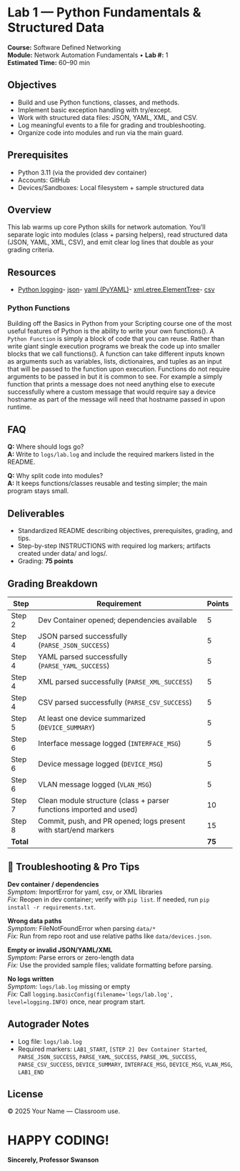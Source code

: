 # Lab 1 — Python Fundamentals & Structured Data

**Course:** Software Defined Networking  
**Module:** Network Automation Fundamentals • **Lab #:** 1  
**Estimated Time:** 60–90 min

## Objectives
- Build and use Python functions, classes, and methods.
- Implement basic exception handling with try/except.
- Work with structured data files: JSON, YAML, XML, and CSV.
- Log meaningful events to a file for grading and troubleshooting.
- Organize code into modules and run via the main guard.

## Prerequisites
- Python 3.11 (via the provided dev container)
- Accounts: GitHub
- Devices/Sandboxes: Local filesystem + sample structured data

## Overview
This lab warms up core Python skills for network automation. You’ll separate logic into modules (class + parsing helpers), read structured data (JSON, YAML, XML, CSV), and emit clear log lines that double as your grading criteria.


## Resources
- [Python logging](https://docs.python.org/3/library/logging.html)- [json](https://docs.python.org/3/library/json.html)- [yaml (PyYAML)](https://pyyaml.org/wiki/PyYAMLDocumentation)- [xml.etree.ElementTree](https://docs.python.org/3/library/xml.etree.elementtree.html)- [csv](https://docs.python.org/3/library/csv.html)
### Python Functions
Building off the Basics in Python from your Scripting course one of the most useful features  of Python is the ability to write your own functions(). A `Python Function` is simply a block  of code that you can reuse. Rather than write giant single execution programs we break the code  up into smaller blocks that we call functions(). A function can take different inputs known as  arguments such as variables, lists, dictionaires, and tuples as an input that will be passed to  the function upon execution. Functions do not require arguments to be passed in but it is common  to see. For example a simply function that prints a message does not need anything else to execute  successfully where a custom message that would require say a device hostname as part of the message  will need that hostname passed in upon runtime.  





## FAQ
**Q:** Where should logs go?  
**A:** Write to `logs/lab.log` and include the required markers listed in the README.

**Q:** Why split code into modules?  
**A:** It keeps functions/classes reusable and testing simpler; the main program stays small.



## Deliverables
- Standardized README describing objectives, prerequisites, grading, and tips.
- Step-by-step INSTRUCTIONS with required log markers; artifacts created under data/ and logs/.
- Grading: **75 points**

## Grading Breakdown
| Step | Requirement | Points |
|---|---|---|
| Step 2 | Dev Container opened; dependencies available | 5 |
| Step 4 | JSON parsed successfully (`PARSE_JSON_SUCCESS`) | 5 |
| Step 4 | YAML parsed successfully (`PARSE_YAML_SUCCESS`) | 5 |
| Step 4 | XML parsed successfully (`PARSE_XML_SUCCESS`) | 5 |
| Step 4 | CSV parsed successfully (`PARSE_CSV_SUCCESS`) | 5 |
| Step 5 | At least one device summarized (`DEVICE_SUMMARY`) | 5 |
| Step 6 | Interface message logged (`INTERFACE_MSG`) | 5 |
| Step 6 | Device message logged (`DEVICE_MSG`) | 5 |
| Step 6 | VLAN message logged (`VLAN_MSG`) | 5 |
| Step 7 | Clean module structure (class + parser functions imported and used) | 10 |
| Step 8 | Commit, push, and PR opened; logs present with start/end markers | 15 |
| **Total** |  | **75** |

## 🔧 Troubleshooting & Pro Tips
**Dev container / dependencies**  
*Symptom:* ImportError for yaml, csv, or XML libraries  
*Fix:* Reopen in dev container; verify with `pip list`. If needed, run `pip install -r requirements.txt`.

**Wrong data paths**  
*Symptom:* FileNotFoundError when parsing `data/*`  
*Fix:* Run from repo root and use relative paths like `data/devices.json`.

**Empty or invalid JSON/YAML/XML**  
*Symptom:* Parse errors or zero-length data  
*Fix:* Use the provided sample files; validate formatting before parsing.

**No logs written**  
*Symptom:* `logs/lab.log` missing or empty  
*Fix:* Call `logging.basicConfig(filename='logs/lab.log', level=logging.INFO)` once, near program start.



## Autograder Notes
- Log file: `logs/lab.log`
- Required markers: `LAB1_START`, `[STEP 2] Dev Container Started`, `PARSE_JSON_SUCCESS`, `PARSE_YAML_SUCCESS`, `PARSE_XML_SUCCESS`, `PARSE_CSV_SUCCESS`, `DEVICE_SUMMARY`, `INTERFACE_MSG`, `DEVICE_MSG`, `VLAN_MSG`, `LAB1_END`

## License
© 2025 Your Name — Classroom use.

# HAPPY CODING!

**Sincerely, Professor Swanson**